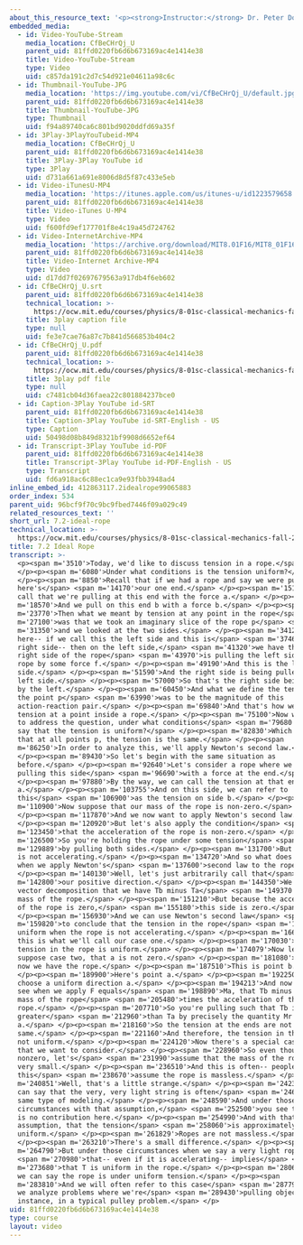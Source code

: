 ```yaml
---
about_this_resource_text: '<p><strong>Instructor:</strong> Dr. Peter Dourmashkin</p>'
embedded_media:
  - id: Video-YouTube-Stream
    media_location: CfBeCHrQj_U
    parent_uid: 81ffd0220fb6d6b673169ac4e1414e38
    title: Video-YouTube-Stream
    type: Video
    uid: c857da191c2d7c54d921e04611a98c6c
  - id: Thumbnail-YouTube-JPG
    media_location: 'https://img.youtube.com/vi/CfBeCHrQj_U/default.jpg'
    parent_uid: 81ffd0220fb6d6b673169ac4e1414e38
    title: Thumbnail-YouTube-JPG
    type: Thumbnail
    uid: f94a89740ca6c801bd9020ddfd69a35f
  - id: 3Play-3PlayYouTubeid-MP4
    media_location: CfBeCHrQj_U
    parent_uid: 81ffd0220fb6d6b673169ac4e1414e38
    title: 3Play-3Play YouTube id
    type: 3Play
    uid: d731a661a691e8006d8d5f87c433e5eb
  - id: Video-iTunesU-MP4
    media_location: 'https://itunes.apple.com/us/itunes-u/id1223579658'
    parent_uid: 81ffd0220fb6d6b673169ac4e1414e38
    title: Video-iTunes U-MP4
    type: Video
    uid: f600fd9ef177701f8e4c19a45d724762
  - id: Video-InternetArchive-MP4
    media_location: 'https://archive.org/download/MIT8.01F16/MIT8_01F16_L07v02_360p.mp4'
    parent_uid: 81ffd0220fb6d6b673169ac4e1414e38
    title: Video-Internet Archive-MP4
    type: Video
    uid: d17dd7f02697679563a917db4f6eb602
  - id: CfBeCHrQj_U.srt
    parent_uid: 81ffd0220fb6d6b673169ac4e1414e38
    technical_location: >-
      https://ocw.mit.edu/courses/physics/8-01sc-classical-mechanics-fall-2016/week-2-newtons-laws/7.2-ideal-rope/7.2-ideal-rope/CfBeCHrQj_U.srt
    title: 3play caption file
    type: null
    uid: fe3e7cae76a87c7b841d566853b404c2
  - id: CfBeCHrQj_U.pdf
    parent_uid: 81ffd0220fb6d6b673169ac4e1414e38
    technical_location: >-
      https://ocw.mit.edu/courses/physics/8-01sc-classical-mechanics-fall-2016/week-2-newtons-laws/7.2-ideal-rope/7.2-ideal-rope/CfBeCHrQj_U.pdf
    title: 3play pdf file
    type: null
    uid: c7481cb04d36faea22c801884237bce0
  - id: Caption-3Play YouTube id-SRT
    parent_uid: 81ffd0220fb6d6b673169ac4e1414e38
    title: Caption-3Play YouTube id-SRT-English - US
    type: Caption
    uid: 50498d08b849d8321bf9908d6652ef64
  - id: Transcript-3Play YouTube id-PDF
    parent_uid: 81ffd0220fb6d6b673169ac4e1414e38
    title: Transcript-3Play YouTube id-PDF-English - US
    type: Transcript
    uid: fd6a918ac6c88ec1ca9e93fbb3948ad4
inline_embed_id: 412863117.2idealrope99065883
order_index: 534
parent_uid: 96bcf9f70c9bc9fbed7446f09a029c49
related_resources_text: ''
short_url: 7.2-ideal-rope
technical_location: >-
  https://ocw.mit.edu/courses/physics/8-01sc-classical-mechanics-fall-2016/week-2-newtons-laws/7.2-ideal-rope/7.2-ideal-rope
title: 7.2 Ideal Rope
transcript: >-
  <p><span m='3510'>Today, we'd like to discuss tension in a rope.</span>
  </p><p><span m='6080'>Under what conditions is the tension uniform?</span>
  </p><p><span m='8850'>Recall that if we had a rope and say we were pulling--
  here's</span> <span m='14170'>our one end.</span> </p><p><span m='15170'>We'll
  call that we're pulling at this end with the force a.</span> </p><p><span
  m='18570'>And we pull on this end b with a force b.</span> </p><p><span
  m='23770'>Then what we meant by tension at any point in the rope</span> <span
  m='27100'>was that we took an imaginary slice of the rope p</span> <span
  m='31350'>and we looked at the two sides.</span> </p><p><span m='34120'>And
  here-- if we call this the left side and this is</span> <span m='37460'>the
  right side-- then on the left side,</span> <span m='41320'>we have that the
  right side of the rope</span> <span m='43970'>is pulling the left side of the
  rope by some force f.</span> </p><p><span m='49190'>And this is the left
  side.</span> </p><p><span m='51590'>And the right side is being pulled by the
  left side.</span> </p><p><span m='57000'>So that's the right side being pulled
  by the left.</span> </p><p><span m='60450'>And what we define the tension at
  the point p</span> <span m='63990'>was to be the magnitude of this
  action-reaction pair.</span> </p><p><span m='69840'>And that's how we define
  tension at a point inside a rope.</span> </p><p><span m='75100'>Now we'd like
  to address the question, under what conditions</span> <span m='79680'>can we
  say that the tension is uniform?</span> </p><p><span m='82830'>Which means
  that at all points p, the tension is the same.</span> </p><p><span
  m='86250'>In order to analyze this, we'll apply Newton's second law.</span>
  </p><p><span m='89430'>So let's begin with the same situation as
  before.</span> </p><p><span m='92640'>Let's consider a rope where we're
  pulling this side</span> <span m='96690'>with a force at the end.</span>
  </p><p><span m='97880'>By the way, we can call the tension at that end T of
  a.</span> </p><p><span m='103755'>And on this side, we can refer to
  this</span> <span m='106900'>as the tension on side b.</span> </p><p><span
  m='110900'>Now suppose that our mass of the rope is non-zero.</span>
  </p><p><span m='117870'>And we now want to apply Newton's second law.</span>
  </p><p><span m='120920'>But let's also apply the condition</span> <span
  m='123450'>that the acceleration of the rope is non-zero.</span> </p><p><span
  m='126500'>So you're holding the rope under some tension</span> <span
  m='129889'>by pulling both sides.</span> </p><p><span m='131700'>But the rope
  is not accelerating.</span> </p><p><span m='134720'>And so what does that mean
  when we apply Newton's</span> <span m='137600'>second law to the rope?</span>
  </p><p><span m='140130'>Well, let's just arbitrarily call that</span> <span
  m='142800'>our positive direction.</span> </p><p><span m='144350'>We see by
  vector decomposition that we have Tb minus Ta</span> <span m='149370'>equals
  mass of the rope.</span> </p><p><span m='151210'>But because the acceleration
  of the rope is zero,</span> <span m='155180'>this side is zero.</span>
  </p><p><span m='156930'>And we can use Newton's second law</span> <span
  m='159820'>to conclude that the tension in the rope</span> <span m='162910'>is
  uniform when the rope is not accelerating.</span> </p><p><span m='166180'>And
  this is what we'll call our case one.</span> </p><p><span m='170030'>A zero
  tension in the rope is uniform.</span> </p><p><span m='174079'>Now let's
  suppose case two, that a is not zero.</span> </p><p><span m='181080'>And so
  now we have the rope.</span> </p><p><span m='187510'>This is point b.</span>
  </p><p><span m='189900'>Here's point a.</span> </p><p><span m='192250'>We'll
  choose a uniform direction a.</span> </p><p><span m='194213'>And now we can
  see when we apply F equals</span> <span m='198890'>Ma, that Tb minus Ta equals
  mass of the rope</span> <span m='205480'>times the acceleration of the
  rope.</span> </p><p><span m='207710'>So you're pulling such that Tb is
  greater</span> <span m='212960'>than Ta by precisely the quantity Mr times
  a.</span> </p><p><span m='218160'>So the tension at the ends are not the
  same.</span> </p><p><span m='221160'>And therefore, the tension in the rope is
  not uniform.</span> </p><p><span m='224120'>Now there's a special case here
  that we want to consider.</span> </p><p><span m='228960'>So even though a is
  nonzero, let's</span> <span m='231990'>assume that the mass of the rope is
  very small.</span> </p><p><span m='236510'>And this is often-- people call
  this</span> <span m='238670'>assume the rope is massless.</span> </p><p><span
  m='240851'>Well, that's a little strange.</span> </p><p><span m='242370'>We
  can say that the very, very light string is often</span> <span m='246870'>the
  same type of modeling.</span> </p><p><span m='248590'>And under those
  circumstances with that assumption,</span> <span m='252500'>you see that there
  is no contribution here.</span> </p><p><span m='254990'>And with that
  assumption, that the tension</span> <span m='258060'>is approximately
  uniform.</span> </p><p><span m='261829'>Ropes are not massless.</span>
  </p><p><span m='263210'>There's a small difference.</span> </p><p><span
  m='264790'>But under those circumstances when we say a very light rope</span>
  <span m='270980'>that-- even if it is accelerating-- implies</span> <span
  m='273680'>that T is uniform in the rope.</span> </p><p><span m='280610'>And
  we can say the rope is under uniform tension.</span> </p><p><span
  m='283810'>And we will often refer to this case</span> <span m='287790'>when
  we analyze problems where we're</span> <span m='289430'>pulling objects, for
  instance, in a typical pulley problem.</span> </p>
uid: 81ffd0220fb6d6b673169ac4e1414e38
type: course
layout: video
---
```

